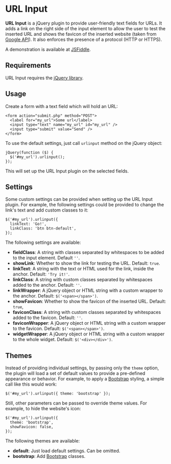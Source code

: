 # URL Input

**URL Input** is a jQuery plugin to provide user-friendly text fields for URLs. It adds a link on the right side of the input element to allow the user to test the inserted URL and shows the favicon of the inserted website (taken from [Google API](http://www.google.com/s2/favicons)). It also enforces the presence of a protocol (HTTP or HTTPS).

A demonstration is available at [JSFiddle](https://jsfiddle.net/0qjqnbng/4/).

## Requirements

URL Input requires the [jQuery library](https://jquery.com/).

## Usage

Create a form with a text field which will hold an URL:

```
<form action="submit.php" method="POST">
  <label for="my_url">Some url</label>
  <input type="text" name="my_url" id="my_url" />
  <input type="submit" value="Send" />
</form>
```

To use the default settings, just call `urlinput` method on the jQuery object:

```
jQuery(function ($) {
  $('#my_url').urlinput();
});
```

This will set up the URL Input plugin on the selected fields.

## Settings

Some custom settings can be provided when setting up the URL Input plugin. For example, the following settings could be provided to change the link's text and add custom classes to it:

```
$('#my_url').urlinput({
  linkText: 'Go!',
  linkClass: 'btn btn-default',
});
```

The following settings are available:
- **fieldClass**: A string with classes separated by whitespaces to be added to the input element. Default ``''``.
- **showLink**: Whether to show the link for testing the URL. Default: ``true``.
- **linkText**: A string with the text or HTML used for the link, inside the anchor. Default: `'Try it!'`.
- **linkClass**: A string with custom classes separated by whitespaces added to the anchor. Default: `''`.
- **linkWrapper**: A jQuery object or HTML string with a custom wrapper to the anchor. Default: `$('<span></span>')`.
- **showFavicon**: Whether to show the favicon of the inserted URL. Default: `true`,
- **faviconClass**: A string with custom classes separated by whitespaces added to the favicon. Default: `''`.
- **faviconWrapper**: A jQuery object or HTML string with a custom wrapper to the favicon. Default: `$('<span></span>')`.
- **widgetWrapper**: A jQuery object or HTML string with a custom wrapper to the whole widget. Default: ``$('<div></div>')``.

## Themes

Instead of providing individual settings, by passing only the `theme` option, the plugin will load a set of default values to provide a pre-defined appearance or behavior. For example, to apply a [Bootstrap](http://getbootstrap.com/) styling, a simple call like this would work:

```
$('#my_url').urlinput({ theme: 'bootstrap' });
```

Still, other parameters can be passed to override theme values. For example, to hide the website's icon:

```
$('#my_url').urlinput({
  theme: 'bootstrap',
  showFavicon: false,
});
```

The following themes are available:
- **default**: Just load default settings. Can be omitted.
- **bootstrap**: Add [Bootstrap](http://getbootstrap.com/) classes.
